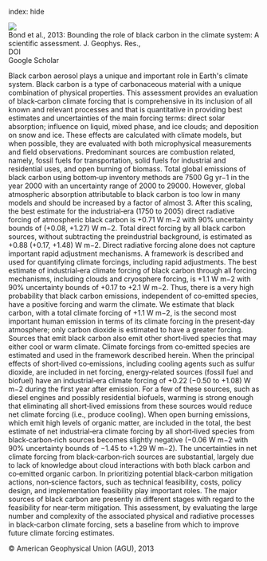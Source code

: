 index: hide

<div class="Citation">
    <div class="Citation-thumb CitationThumb-linked"  data-href="https://doi.org/10.1002/jgrd.50171">
      <img src="https://static.claimspace.cloud/climate-study-static/refs/thumbs/11/Bond_et_al_2013-thumb.png" />
    </div>

  <div class="Citation-body">
    <div class="Citation-text">Bond et al., 2013: Bounding the role of black carbon in the climate system: A scientific assessment. <span class="Article-journal">J. Geophys. Res., </span><span class="Article-volume"></span></div>
    <div class="Citation-links">
      <div class="CitationLink" data-href="https://doi.org/10.1002/jgrd.50171">
        <div class="CitationLink-icon CitationLink-Doi"></div>
        <div class="CitationLink-text">DOI</div>
      </div>
      <div class="CitationLink" data-href="https://scholar.google.com/scholar?q=10.1002/jgrd.50171">
        <div class="CitationLink-icon CitationLink-Scholar"></div>
        <div class="CitationLink-text">Google Scholar</div>
      </div>
    </div>
  </div>
</div>

Black carbon aerosol plays a unique and important role in Earth's climate system. Black carbon is a type of carbonaceous material with a unique combination of physical properties. This assessment provides an evaluation of black‐carbon climate forcing that is comprehensive in its inclusion of all known and relevant processes and that is quantitative in providing best estimates and uncertainties of the main forcing terms: direct solar absorption; influence on liquid, mixed phase, and ice clouds; and deposition on snow and ice. These effects are calculated with climate models, but when possible, they are evaluated with both microphysical measurements and field observations. Predominant sources are combustion related, namely, fossil fuels for transportation, solid fuels for industrial and residential uses, and open burning of biomass. Total global emissions of black carbon using bottom‐up inventory methods are 7500 Gg yr−1 in the year 2000 with an uncertainty range of 2000 to 29000. However, global atmospheric absorption attributable to black carbon is too low in many models and should be increased by a factor of almost 3. After this scaling, the best estimate for the industrial‐era (1750 to 2005) direct radiative forcing of atmospheric black carbon is +0.71 W m−2 with 90% uncertainty bounds of (+0.08, +1.27) W m−2. Total direct forcing by all black carbon sources, without subtracting the preindustrial background, is estimated as +0.88 (+0.17, +1.48) W m−2. Direct radiative forcing alone does not capture important rapid adjustment mechanisms. A framework is described and used for quantifying climate forcings, including rapid adjustments. The best estimate of industrial‐era climate forcing of black carbon through all forcing mechanisms, including clouds and cryosphere forcing, is +1.1 W m−2 with 90% uncertainty bounds of +0.17 to +2.1 W m−2. Thus, there is a very high probability that black carbon emissions, independent of co‐emitted species, have a positive forcing and warm the climate. We estimate that black carbon, with a total climate forcing of +1.1 W m−2, is the second most important human emission in terms of its climate forcing in the present‐day atmosphere; only carbon dioxide is estimated to have a greater forcing. Sources that emit black carbon also emit other short‐lived species that may either cool or warm climate. Climate forcings from co‐emitted species are estimated and used in the framework described herein. When the principal effects of short‐lived co‐emissions, including cooling agents such as sulfur dioxide, are included in net forcing, energy‐related sources (fossil fuel and biofuel) have an industrial‐era climate forcing of +0.22 (−0.50 to +1.08) W m−2 during the first year after emission. For a few of these sources, such as diesel engines and possibly residential biofuels, warming is strong enough that eliminating all short‐lived emissions from these sources would reduce net climate forcing (i.e., produce cooling). When open burning emissions, which emit high levels of organic matter, are included in the total, the best estimate of net industrial‐era climate forcing by all short‐lived species from black‐carbon‐rich sources becomes slightly negative (−0.06 W m−2 with 90% uncertainty bounds of −1.45 to +1.29 W m−2). The uncertainties in net climate forcing from black‐carbon‐rich sources are substantial, largely due to lack of knowledge about cloud interactions with both black carbon and co‐emitted organic carbon. In prioritizing potential black‐carbon mitigation actions, non‐science factors, such as technical feasibility, costs, policy design, and implementation feasibility play important roles. The major sources of black carbon are presently in different stages with regard to the feasibility for near‐term mitigation. This assessment, by evaluating the large number and complexity of the associated physical and radiative processes in black‐carbon climate forcing, sets a baseline from which to improve future climate forcing estimates.

<div class="Citation-copy">
&copy; American Geophysical Union (AGU), 2013
</div>